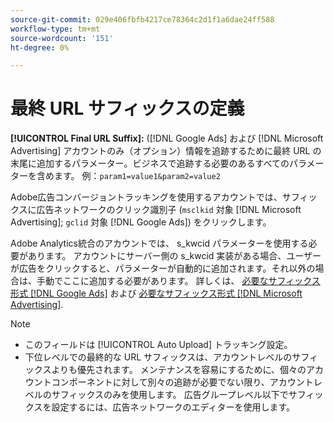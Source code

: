 ```yaml
---
source-git-commit: 029e406fbfb4217ce78364c2d1f1a6dae24ff588
workflow-type: tm+mt
source-wordcount: '151'
ht-degree: 0%

---
```

# 最終 URL サフィックスの定義

<!-- Used in many places; in inventory feed templates, it's actually called "Campaign Final URL Suffix," but leaving this generic anyway since it's a paragraph-level include file -->

**[!UICONTROL Final URL Suffix]:** ([!DNL Google Ads] および [!DNL Microsoft Advertising] アカウントのみ（オプション）情報を追跡するために最終 URL の末尾に追加するパラメーター。ビジネスで追跡する必要のあるすべてのパラメーターを含めます。 例：`param1=value1&param2=value2`

Adobe広告コンバージョントラッキングを使用するアカウントでは、サフィックスに広告ネットワークのクリック識別子 (`msclkid` 対象 [!DNL Microsoft Advertising]; `gclid` 対象 [!DNL Google Ads]) をクリックします。

Adobe Analytics統合のアカウントでは、 s_kwcid パラメーターを使用する必要があります。 アカウントにサーバー側の s_kwcid 実装がある場合、ユーザーが広告をクリックすると、パラメーターが自動的に追加されます。それ以外の場合は、手動でここに追加する必要があります。 詳しくは、 [必要なサフィックス形式 [!DNL Google Ads]](/help/search-social-commerce/tracking/formats-click-tracking-google.md) および [必要なサフィックス形式 [!DNL Microsoft Advertising]](/help/search-social-commerce/tracking/formats-click-tracking-microsoft.md).

>[!NOTE]
>
>* このフィールドは [!UICONTROL Auto Upload] トラッキング設定。
>* 下位レベルでの最終的な URL サフィックスは、アカウントレベルのサフィックスよりも優先されます。 メンテナンスを容易にするために、個々のアカウントコンポーネントに対して別々の追跡が必要でない限り、アカウントレベルのサフィックスのみを使用します。 広告グループレベル以下でサフィックスを設定するには、広告ネットワークのエディターを使用します。

